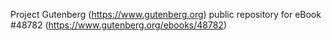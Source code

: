 Project Gutenberg (https://www.gutenberg.org) public repository for eBook #48782 (https://www.gutenberg.org/ebooks/48782)
